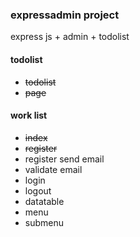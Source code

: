 ### expressadmin project
express js + admin + todolist

#### todolist
- ~~todolist~~
- ~~page~~

#### work list
- ~~index~~
- ~~register~~
- register send email
- validate email
- login
- logout
- datatable
- menu
- submenu
